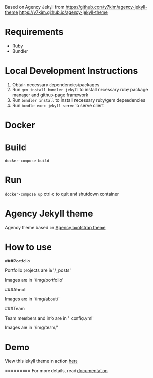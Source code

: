 Based on Agency Jekyll from 
https://github.com/y7kim/agency-jekyll-theme
https://y7kim.github.io/agency-jekyll-theme

Requirements
====================
- Ruby
- Bundler

Local Development Instructions
====================
1. Obtain necessary dependencies/packages
2. Run ```gem install bundler jekyll``` to install necessary ruby package manager and github-page framework
3. Run ```bundler install``` to install necessary ruby/gem dependencies
4. Run ```bundle exec jekyll serve``` to serve client

Docker
====================
# Build
```docker-compose build```

# Run
```docker-compose up```
ctrl-c to quit and shutdown container

Agency Jekyll theme
====================

Agency theme based on [Agency bootstrap theme ](https://startbootstrap.com/template-overviews/agency/)

# How to use

###Portfolio 

Portfolio projects are in '/_posts'

Images are in '/img/portfolio'

###About

Images are in '/img/about/'

###Team

Team members and info are in '_config.yml'

Images are in '/img/team/'


# Demo

View this jekyll theme in action [here](https://y7kim.github.io/agency-jekyll-theme)

=========
For more details, read [documentation](http://jekyllrb.com/)
